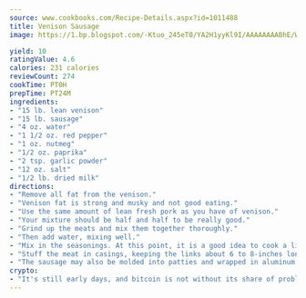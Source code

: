 ```yaml
---
source: www.cookbooks.com/Recipe-Details.aspx?id=1011488
title: Venison Sausage
image: https://1.bp.blogspot.com/-Ktuo_245eT0/YA2H1yyKl9I/AAAAAAAABhE/WMoqSq2tWOcgMkPaLYZ-49h8pVDUUwFCQCLcBGAsYHQ/s307/5.png

yield: 10
ratingValue: 4.6
calories: 231 calories
reviewCount: 274
cookTime: PT0H
prepTime: PT24M
ingredients:
- "15 lb. lean venison"
- "15 lb. sausage"
- "4 oz. water"
- "1 1/2 oz. red pepper"
- "1 oz. nutmeg"
- "1/2 oz. paprika"
- "2 tsp. garlic powder"
- "12 oz. salt"
- "1/2 lb. dried milk"
directions:
- "Remove all fat from the venison."
- "Venison fat is strong and musky and not good eating."
- "Use the same amount of lean fresh pork as you have of venison."
- "Your mixture should be half and half to be really good."
- "Grind up the meats and mix them together thoroughly."
- "Then add water, mixing well."
- "Mix in the seasonings. At this point, it is a good idea to cook a little of the sausage mixture and adjust seasonings to your taste."
- "Stuff the meat in casings, keeping the links about 6 to 8-inches long."
- "The sausage may also be molded into patties and wrapped in aluminum foil."
crypto:
- "It's still early days, and bitcoin is not without its share of problems."
---
```

